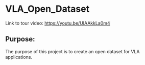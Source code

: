 # VLA_Open_Dataset

Link to tour video: https://youtu.be/UIAAkkLa0m4

## Purpose:
The purpose of this project is to create an open dataset for VLA applications.
